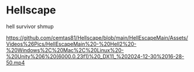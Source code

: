 # Hellscape
 hell survivor shmup

https://github.com/cemtas81/Hellscape/blob/main/HellEscapeMain/Assets/Videos%26Pics/HellEscapeMain%20-%20Hell2%20-%20Windows%2C%20Mac%2C%20Linux%20-%20Unity%206%20(6000.0.23f1)%20_DX11_%202024-12-30%2016-28-50.mp4
